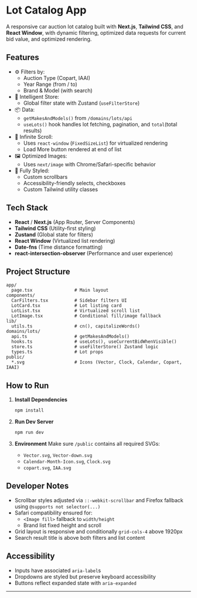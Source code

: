 # Lot Catalog App

A responsive car auction lot catalog built with **Next.js**, **Tailwind CSS**, and **React Window**, with dynamic filtering, optimized data requests for current bid value, and optimized rendering.

## Features

- ⚙️ Filters by:
  - Auction Type (Copart, IAAI)
  - Year Range (from / to)
  - Brand & Model (with search)
- 🧠 Intelligent Store:
  - Global filter state with Zustand (`useFilterStore`)
- 📦 Data:
  - `getMakesAndModels()` from `/domains/lots/api`
  - `useLots()` hook handles lot fetching, pagination, and `total`(total results)
- 🔁 Infinite Scroll:
  - Uses `react-window` (`FixedSizeList`) for virtualized rendering
  - Load More button rendered at end of list
- 🖼️ Optimized Images:
  - Uses `next/image` with Chrome/Safari-specific behavior
- 🎨 Fully Styled:
  - Custom scrollbars
  - Accessibility-friendly selects, checkboxes
  - Custom Tailwind utility classes

## Tech Stack

- **React** / **Next.js** (App Router, Server Components)
- **Tailwind CSS** (Utility-first styling)
- **Zustand** (Global state for filters)
- **React Window** (Virtualized list rendering)
- **Date-fns** (Time distance formatting)
- **react-intersection-observer** (Performance and user experience)

## Project Structure

```
app/
  page.tsx                # Main layout
components/
  CarFilters.tsx          # Sidebar filters UI
  LotCard.tsx             # Lot listing card
  LotList.tsx             # Virtualized scroll list
  LotImage.tsx            # Conditional fill/image fallback
lib/
  utils.ts                # cn(), capitalizeWords()
domains/lots/
  api.ts                  # getMakesAndModels()
  hooks.ts                # useLots(), useCurrentBidWhenVisible()
  store.ts                # useFilterStore() Zustand logic
  types.ts                # Lot props
public/
  *.svg                   # Icons (Vector, Clock, Calendar, Copart, IAAI)
```

## How to Run

1. **Install Dependencies**
   ```bash
   npm install
   ```

2. **Run Dev Server**
   ```bash
   npm run dev
   ```

3. **Environment**
   Make sure `/public` contains all required SVGs:
   - `Vector.svg`, `Vector-down.svg`
   - `Calendar-Month-Icon.svg`, `Clock.svg`
   - `copart.svg`, `IAA.svg`

## Developer Notes

- Scrollbar styles adjusted via `::-webkit-scrollbar` and Firefox fallback using `@supports not selector(...)`
- Safari compatibility ensured for:
  - `<Image fill>` fallback to `width/height`
  - Brand list fixed height and scroll
- Grid layout is responsive and conditionally `grid-cols-4` above 1920px
- Search result title is above both filters and list content

## Accessibility

- Inputs have associated `aria-label`s
- Dropdowns are styled but preserve keyboard accessibility
- Buttons reflect expanded state with `aria-expanded`

---

